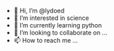 - 👋 Hi, I’m @lydoed
- 👀 I’m interested in science
- 🌱 I’m currently learning python
- 💞️ I’m looking to collaborate on ...
- 📫 How to reach me ...

<!---
lydoed/lydoed is a ✨ special ✨ repository because its `README.md` (this file) appears on your GitHub profile.
You can click the Preview link to take a look at your changes.
--->
